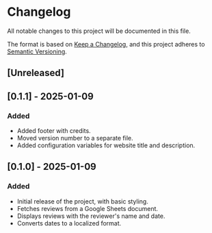 # Changelog

All notable changes to this project will be documented in this file.

The format is based on [Keep a Changelog](https://keepachangelog.com/en/1.0.0/), and this project adheres to [Semantic Versioning](https://semver.org/spec/v2.0.0.html).

## [Unreleased]

## [0.1.1] - 2025-01-09
### Added
- Added footer with credits.
- Moved version number to a separate file.
- Added configuration variables for website title and description.

## [0.1.0] - 2025-01-09
### Added
- Initial release of the project, with basic styling.
- Fetches reviews from a Google Sheets document.
- Displays reviews with the reviewer's name and date.
- Converts dates to a localized format.
